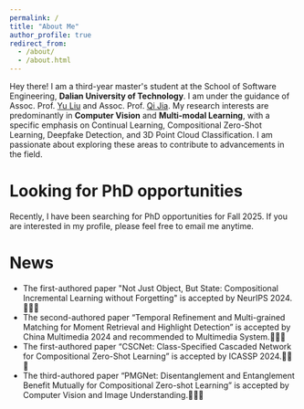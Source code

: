 ```yaml
---
permalink: /
title: "About Me"
author_profile: true
redirect_from: 
  - /about/
  - /about.html
---
```


Hey there! I am a third-year master's student at the School of Software Engineering, **Dalian University of Technology**. I am under the guidance of Assoc. Prof. [Yu Liu](https://liuyudut.github.io) and Assoc. Prof. [Qi Jia](http://faculty.dlut.edu.cn/guqi/zh_CN/index.htm). My research interests are predominantly in **Computer Vision** and **Multi-modal Learning**, with a specific emphasis on Continual Learning, Compositional Zero-Shot Learning, Deepfake Detection, and 3D Point Cloud Classification. I am passionate about exploring these areas to contribute to advancements in the field.

Looking for PhD opportunities
======
Recently, I have been searching for PhD opportunities for Fall 2025. If you are interested in my profile, please feel free to email me anytime.

News
======
* The first-authored paper "Not Just Object, But State: Compositional Incremental Learning without Forgetting" is accepted by NeurIPS 2024.🎉🎉🎉
* The second-authored paper “Temporal Refinement and Multi-grained Matching for Moment Retrieval and Highlight Detection” is accepted by China Multimedia 2024 and recommended to Multimedia System.🎉🎉🎉
* The first-authored paper “CSCNet: Class-Specified Cascaded Network for Compositional Zero-Shot Learning” is accepted by ICASSP 2024.🎉🎉🎉
* The third-authored paper “PMGNet: Disentanglement and Entanglement Benefit Mutually for Compositional Zero-shot Learning” is accepted by Computer Vision and Image Understanding.🎉🎉🎉
